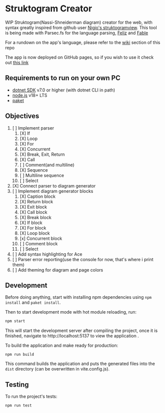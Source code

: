 # Struktogram Creator

WIP Struktogram(Nassi-Shneiderman diagram) creator for the web, with syntax greatly inspired from github user [Nigjo's struktogramview](https://github.com/nigjo/structogramview/).
This tool is being made with Parsec.fs for the language parsing, [Feliz](https://zaid-ajaj.github.io/Feliz) and [Fable](https://fable.io/)

For a rundown on the app's language, please refer to the [wiki](https://github.com/edisnord/Struktogram-Creator/wiki) section of this repo

The app is now deployed on GitHub pages, so if you wish to use it check out [this link](https://edisnord.github.io/Struktogram-Creator/)

## Requirements to run on your own PC

* [dotnet SDK](https://www.microsoft.com/net/download/core) v7.0 or higher (with dotnet CLI in path)
* [node.js](https://nodejs.org) v18+ LTS
* [paket](https://fsprojects.github.io/Paket/index.html)

## Objectives

1. [ ] Implement parser
   1. [X] If
   2. [X] Loop
   3. [X] For
   4. [X] Concurrent
   5. [X] Break, Exit, Return
   6. [X] Call
   7. [ ] Comment(and multiline)
   8. [X] Sequence
   9. [ ] Multiline sequence
   10. [ ] Select
2. [X] Connect parser to diagram generator
3. [ ] Implement diagram generator blocks
   1. [X] Caption block
   2. [X] Return block
   3. [X] Exit block
   4. [X] Call block
   5. [X] Break block
   6. [X] If block
   7. [X] For block
   8. [X] Loop block
   9. [x] Concurrent block
   10. [ ] Comment block
   11. [ ] Select
4. [ ] Add syntax highlighting for Ace
5. [ ] Parser error reporting(use the console for now, that's where i print them)
6. [ ] Add theming for diagram and page colors

## Development

Before doing anything, start with installing npm dependencies using `npm install` and `paket install`.

Then to start development mode with hot module reloading, run:
```bash
npm start
```
This will start the development server after compiling the project, once it is finished, navigate to http://localhost:5137 to view the application .

To build the application and make ready for production:
```
npm run build
```
This command builds the application and puts the generated files into the `dist` directory (can be overwritten in vite.config.js).

## Testing

To run the project's tests:
```
npm run test
```